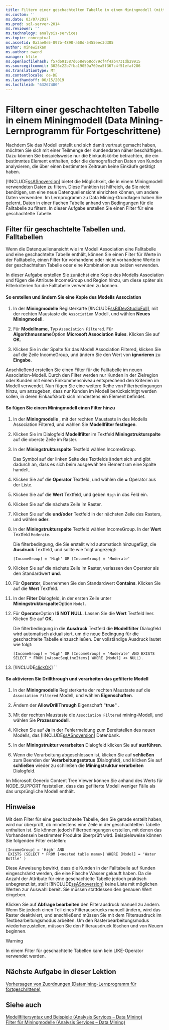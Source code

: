 ```yaml
---
title: Filtern einer geschachtelten Tabelle in einem Miningmodell (mittleres Datamining Tutorial) | Microsoft-Dokumentation
ms.custom: ''
ms.date: 03/07/2017
ms.prod: sql-server-2014
ms.reviewer: ''
ms.technology: analysis-services
ms.topic: conceptual
ms.assetid: 0a3ae0e5-897b-4898-a60d-5455eec3d305
author: minewiskan
ms.author: owend
manager: kfile
ms.openlocfilehash: f57d691587d658e968cd79cf4f4ab4731db29915
ms.sourcegitcommit: 3026c22b7fba19059a769ea5f367c4f51efaf286
ms.translationtype: MT
ms.contentlocale: de-DE
ms.lasthandoff: 06/15/2019
ms.locfileid: "63267480"
---
```

# <a name="filtering-a-nested-table-in-a-mining-model-intermediate-data-mining-tutorial"></a>Filtern einer geschachtelten Tabelle in einem Miningmodell (Data Mining-Lernprogramm für Fortgeschrittene)
  Nachdem Sie das Modell erstellt und sich damit vertraut gemacht haben, möchten Sie sich mit einer Teilmenge der Kundendaten näher beschäftigen. Dazu können Sie beispielsweise nur die Einkaufskörbe betrachten, die ein bestimmtes Element enthalten, oder die demografischen Daten von Kunden analysieren, die über einen bestimmten Zeitraum keine Einkäufe getätigt haben.  
  
 [!INCLUDE[ssASnoversion](../includes/ssasnoversion-md.md)] bietet die Möglichkeit, die in einem Miningmodell verwendeten Daten zu filtern. Diese Funktion ist hilfreich, da Sie nicht benötigen, um eine neue Datenquellensicht einrichten können, um andere Daten verwenden. Im Lernprogramm zu Data Mining-Grundlagen haben Sie gelernt, Daten in einer flachen Tabelle anhand von Bedingungen für die Falltabelle zu filtern. In dieser Aufgabe erstellen Sie einen Filter für eine geschachtelte Tabelle.  
  
## <a name="filters-on-nested-vs-case-tables"></a>Filter für geschachtelte Tabellen und. Falltabellen  
 Wenn die Datenquellenansicht wie im Modell Association eine Falltabelle und eine geschachtelte Tabelle enthält, können Sie einen Filter für Werte in der Falltabelle, einen Filter für vorhandene oder nicht vorhandene Werte in der geschachtelten Tabelle oder eine Kombination aus beiden verwenden.  
  
 In dieser Aufgabe erstellen Sie zunächst eine Kopie des Modells Association und fügen die Attribute IncomeGroup und Region hinzu, um diese später als Filterkriterien für die Falltabelle verwenden zu können.  
  
#### <a name="to-create-and-modify-a-copy-of-the-association-model"></a>So erstellen und ändern Sie eine Kopie des Modells Association  
  
1.  In der **Miningmodelle** Registerkarte [!INCLUDE[ssBIDevStudioFull](../includes/ssbidevstudiofull-md.md)], mit der rechten Maustaste die `Association` Modell, und wählen **Neues Miningmodell**.  
  
2.  Für **Modellname**, Typ `Association Filtered`. Für **Algorithmusname**Option **Microsoft Association Rules**. Klicken Sie auf **OK**.  
  
3.  Klicken Sie in der Spalte für das Modell Association Filtered, klicken Sie auf die Zeile IncomeGroup, und ändern Sie den Wert von **ignorieren** zu **Eingabe**.  
  
 Anschließend erstellen Sie einen Filter für die Falltabelle im neuen Association-Modell. Durch den Filter werden nur Kunden in der Zielregion oder Kunden mit einem Einkommensniveau entsprechend den Kriterien im Modell verwendet. Nun fügen Sie eine weitere Reihe von Filterbedingungen hinzu, um anzugeben, dass nur Kunden im Modell berücksichtigt werden sollen, in deren Einkaufskorb sich mindestens ein Element befindet.  
  
#### <a name="to-add-a-filter-to-a-mining-model"></a>So fügen Sie einem Miningmodell einen Filter hinzu  
  
1.  In der **Miningmodelle** , mit der rechten Maustaste in des Modells Association Filtered, und wählen Sie **Modellfilter festlegen**.  
  
2.  Klicken Sie im Dialogfeld **Modellfilter** im Textfeld **Miningstrukturspalte** auf die oberste Zeile im Raster.  
  
3.  In der **Miningstrukturspalte** Textfeld wählen IncomeGroup.  
  
     Das Symbol auf der linken Seite des Textfelds ändert sich und gibt dadurch an, dass es sich beim ausgewählten Element um eine Spalte handelt.  
  
4.  Klicken Sie auf die **Operator** Textfeld, und wählen die **=** Operator aus der Liste.  
  
5.  Klicken Sie auf die **Wert** Textfeld, und geben `High` in das Feld ein.  
  
6.  Klicken Sie auf die nächste Zeile im Raster.  
  
7.  Klicken Sie auf die **und/oder** Textfeld in der nächsten Zeile des Rasters, und wählen **oder**.  
  
8.  In der **Miningstrukturspalte** Textfeld wählen IncomeGroup. In der **Wert** Textfeld `Moderate`.  
  
     Die filterbedingung, die Sie erstellt wird automatisch hinzugefügt, die **Ausdruck** Textfeld, und sollte wie folgt angezeigt:  
  
     `[IncomeGroup] = 'High' OR [IncomeGroup] = 'Moderate'`  
  
9. Klicken Sie auf die nächste Zeile im Raster, verlassen den Operator als den Standardwert **und**.  
  
10. Für **Operator**, übernehmen Sie den Standardwert **Contains**. Klicken Sie auf die **Wert** Textfeld.  
  
11. In der **Filter** Dialogfeld, in der ersten Zeile unter **Miningstrukturspalte**Option `Model`.  
  
12. Für **Operator**Option **IS NOT NULL**. Lassen Sie die **Wert** Textfeld leer. Klicken Sie auf **OK**.  
  
     Die filterbedingung in die **Ausdruck** Textfeld die **Modellfilter** Dialogfeld wird automatisch aktualisiert, um die neue Bedingung für die geschachtelte Tabelle einzuschließen. Der vollständige Ausdruck lautet wie folgt:  
  
     `[IncomeGroup] = 'High' OR [IncomeGroup] = 'Moderate' AND EXISTS SELECT * FROM [vAssocSeqLineItems] WHERE [Model] <> NULL).`  
  
13. [!INCLUDE[clickOK](../includes/clickok-md.md)] ``  
  
#### <a name="to-enable-drillthrough-and-to-process-the-filtered-model"></a>So aktivieren Sie Drillthrough und verarbeiten das gefilterte Modell  
  
1.  In der **Miningmodelle** Registerkarte der rechten Maustaste auf die `Association Filtered` Modell, und wählen **Eigenschaften**.  
  
2.  Ändern der **AllowDrillThrough** Eigenschaft **"true"** .  
  
3.  Mit der rechten Maustaste die `Association Filtered` mining-Modell, und wählen Sie **Prozessmodell**.  
  
4.  Klicken Sie auf **Ja** in der Fehlermeldung zum Bereitstellen des neuen Modells, das [!INCLUDE[ssASnoversion](../includes/ssasnoversion-md.md)] Datenbank.  
  
5.  In der **Miningstruktur verarbeiten** Dialogfeld klicken Sie auf **ausführen**.  
  
6.  Wenn die Verarbeitung abgeschlossen ist, klicken Sie auf **schließen** zum Beenden der **Verarbeitungsstatus** (Dialogfeld), und klicken Sie auf **schließen** wieder zu schließen die **Miningstruktur verarbeiten**  Dialogfeld.  
  
 Im Microsoft Generic Content Tree Viewer können Sie anhand des Werts für NODE_SUPPORT feststellen, dass das gefilterte Modell weniger Fälle als das ursprüngliche Modell enthält.  
  
## <a name="remarks"></a>Hinweise  
 Mit dem Filter für eine geschachtelte Tabelle, den Sie gerade erstellt haben, wird nur überprüft, ob mindestens eine Zeile in der geschachtelten Tabelle enthalten ist. Sie können jedoch Filterbedingungen erstellen, mit denen das Vorhandensein bestimmter Produkte überprüft wird.  Beispielsweise können Sie folgenden Filter erstellen:  
  
```  
[IncomeGroup] = 'High' AND  
 EXISTS (SELECT * FROM [<nested table name>] WHERE [Model] = 'Water Bottle' )   
```  
  
 Diese Anweisung bewirkt, dass die Kunden in der Falltabelle auf Kunden eingeschränkt werden, die eine Flasche Wasser gekauft haben. Da die Anzahl der Attribute für eine geschachtelte Tabelle jedoch praktisch unbegrenzt ist, stellt [!INCLUDE[ssASnoversion](../includes/ssasnoversion-md.md)] keine Liste mit möglichen Werten zur Auswahl bereit. Sie müssen stattdessen den genauen Wert eingeben.  
  
 Klicken Sie auf **Abfrage bearbeiten** den Filterausdruck manuell zu ändern. Wenn Sie jedoch einen Teil eines Filterausdrucks manuell ändern, wird das Raster deaktiviert, und anschließend müssen Sie mit dem Filterausdruck im Textbearbeitungsmodus arbeiten. Um den Rasterbearbeitungsmodus wiederherzustellen, müssen Sie den Filterausdruck löschen und von Neuem beginnen.  
  
> [!WARNING]  
>  In einem Filter für geschachtelte Tabellen kann kein LIKE-Operator verwendet werden.  
  
## <a name="next-task-in-lesson"></a>Nächste Aufgabe in dieser Lektion  
 [Vorhersagen von Zuordnungen &#40;Datamining-Lernprogramm für fortgeschrittene&#41;](../../2014/tutorials/predicting-associations-intermediate-data-mining-tutorial.md)  
  
## <a name="see-also"></a>Siehe auch  
 [Modellfiltersyntax und Beispiele &#40;Analysis Services – Data Mining&#41;](../../2014/analysis-services/data-mining/model-filter-syntax-and-examples-analysis-services-data-mining.md)   
 [Filter für Miningmodelle &#40;Analysis Services – Data Mining&#41;](../../2014/analysis-services/data-mining/filters-for-mining-models-analysis-services-data-mining.md)  
  
  

